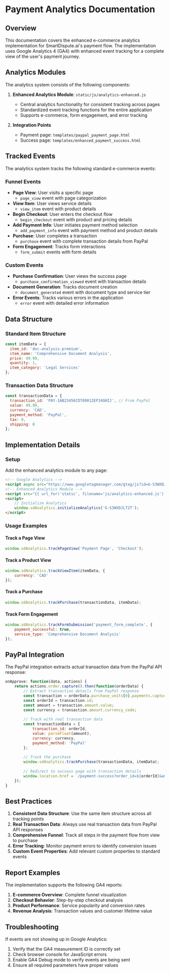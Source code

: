 # Payment Analytics Documentation

## Overview
This documentation covers the enhanced e-commerce analytics implementation for SmartDispute.ai's payment flow. The implementation uses Google Analytics 4 (GA4) with enhanced event tracking for a complete view of the user's payment journey.

## Analytics Modules
The analytics system consists of the following components:

1. **Enhanced Analytics Module**: `static/js/analytics-enhanced.js`
   - Central analytics functionality for consistent tracking across pages
   - Standardized event tracking functions for the entire application
   - Supports e-commerce, form engagement, and error tracking

2. **Integration Points**
   - Payment page: `templates/paypal_payment_page.html`
   - Success page: `templates/enhanced_payment_success.html` 

## Tracked Events

The analytics system tracks the following standard e-commerce events:

### Funnel Events
- **Page View**: User visits a specific page
  - `page_view` event with page categorization
- **View Item**: User views service details
  - `view_item` event with product details
- **Begin Checkout**: User enters the checkout flow
  - `begin_checkout` event with product and pricing details
- **Add Payment Info**: User initiates payment method selection
  - `add_payment_info` event with payment method and product details
- **Purchase**: User completes a transaction
  - `purchase` event with complete transaction details from PayPal
- **Form Engagement**: Tracks form interactions
  - `form_submit` events with form details

### Custom Events
- **Purchase Confirmation**: User views the success page
  - `purchase_confirmation_viewed` event with transaction details
- **Document Generation**: Tracks document creation
  - `document_generated` event with document type and service tier
- **Error Events**: Tracks various errors in the application
  - `error` event with detailed error information

## Data Structure

### Standard Item Structure
```javascript
const itemData = {
  item_id: 'doc-analysis-premium',
  item_name: 'Comprehensive Document Analysis',
  price: 49.99,
  quantity: 1,
  item_category: 'Legal Services'
};
```

### Transaction Data Structure
```javascript
const transactionData = {
  transaction_id: 'PAY-1AB23456CD789012EF34GHIJ', // From PayPal
  value: 49.99,
  currency: 'CAD',
  payment_method: 'PayPal',
  tax: 0,
  shipping: 0
};
```

## Implementation Details

### Setup
Add the enhanced analytics module to any page:

```html
<!-- Google Analytics -->
<script async src="https://www.googletagmanager.com/gtag/js?id=G-S3WXDJLT2T"></script>
<!-- Enhanced Analytics Module -->
<script src="{{ url_for('static', filename='js/analytics-enhanced.js') }}"></script>
<script>
    // Initialize Analytics
    window.sdAnalytics.initializeAnalytics('G-S3WXDJLT2T');
</script>
```

### Usage Examples

#### Track a Page View
```javascript
window.sdAnalytics.trackPageView('Payment Page', 'Checkout');
```

#### Track a Product View
```javascript
window.sdAnalytics.trackViewItem(itemData, {
    currency: 'CAD'
});
```

#### Track a Purchase
```javascript
window.sdAnalytics.trackPurchase(transactionData, itemData);
```

#### Track Form Engagement
```javascript
window.sdAnalytics.trackFormSubmission('payment_form_complete', {
    payment_successful: true,
    service_type: 'Comprehensive Document Analysis'
});
```

## PayPal Integration

The PayPal integration extracts actual transaction data from the PayPal API response:

```javascript
onApprove: function(data, actions) {
    return actions.order.capture().then(function(orderData) {
        // Extract transaction details from PayPal response
        const transaction = orderData.purchase_units[0].payments.captures[0];
        const orderId = transaction.id;
        const amount = transaction.amount.value;
        const currency = transaction.amount.currency_code;
        
        // Track with real transaction data
        const transactionData = {
            transaction_id: orderId,
            value: parseFloat(amount),
            currency: currency,
            payment_method: 'PayPal'
        };
        
        // Track the purchase
        window.sdAnalytics.trackPurchase(transactionData, itemData);
        
        // Redirect to success page with transaction details
        window.location.href = `/payment-success?order_id=${orderId}&amount=${amount}&currency=${currency}`;
    });
}
```

## Best Practices

1. **Consistent Data Structure**: Use the same item structure across all tracking points
2. **Real Transaction Data**: Always use real transaction data from PayPal API responses
3. **Comprehensive Funnel**: Track all steps in the payment flow from view to purchase
4. **Error Tracking**: Monitor payment errors to identify conversion issues
5. **Custom Event Properties**: Add relevant custom properties to standard events

## Report Examples

The implementation supports the following GA4 reports:

1. **E-commerce Overview**: Complete funnel visualization
2. **Checkout Behavior**: Step-by-step checkout analysis
3. **Product Performance**: Service popularity and conversion rates
4. **Revenue Analysis**: Transaction values and customer lifetime value

## Troubleshooting

If events are not showing up in Google Analytics:
1. Verify that the GA4 measurement ID is correctly set
2. Check browser console for JavaScript errors
3. Enable GA4 Debug mode to verify events are being sent
4. Ensure all required parameters have proper values